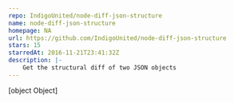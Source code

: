 ```yaml
---
repo: IndigoUnited/node-diff-json-structure
name: node-diff-json-structure
homepage: NA
url: https://github.com/IndigoUnited/node-diff-json-structure
stars: 15
starredAt: 2016-11-21T23:41:32Z
description: |-
    Get the structural diff of two JSON objects
---
```


[object Object]
